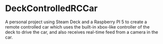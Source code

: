 # DeckControlledRCCar
A personal project using Steam Deck and a Raspberry PI 5 to create a remote controlled car which uses the built-in xbox-like controller of the deck to drive the car, and also receives real-time feed from a camera in the car.
